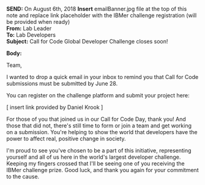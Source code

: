 **SEND:** On August 6th, 2018
**Insert** emailBanner.jpg file at the top of this note and replace link placeholder with the IBMer challenge registration (will be provided when ready)  
**From:** Lab Leader  
**To:** Lab Developers  
**Subject:** Call for Code Global Developer Challenge closes soon!  

**Body:**

Team,

I wanted to drop a quick email in your inbox to remind you that Call for Code submissions must be submitted by June 28.

You can register on the challenge platform and submit your project here:

[ insert link provided by Daniel Krook ]

For those of you that joined us in our Call for Code Day, thank you! And those that did not, there's still time to form or join a team and get working on a submission. You're helping to show the world that developers have the power to affect real, positive change in society.

I'm proud to see you've chosen to be a part of this initiative, representing yourself and all of us here in the world's largest developer challenge. Keeping my fingers crossed that I'll be seeing one of you receiving the IBMer challenge prize. Good luck, and thank you again for your commitment to the cause.
